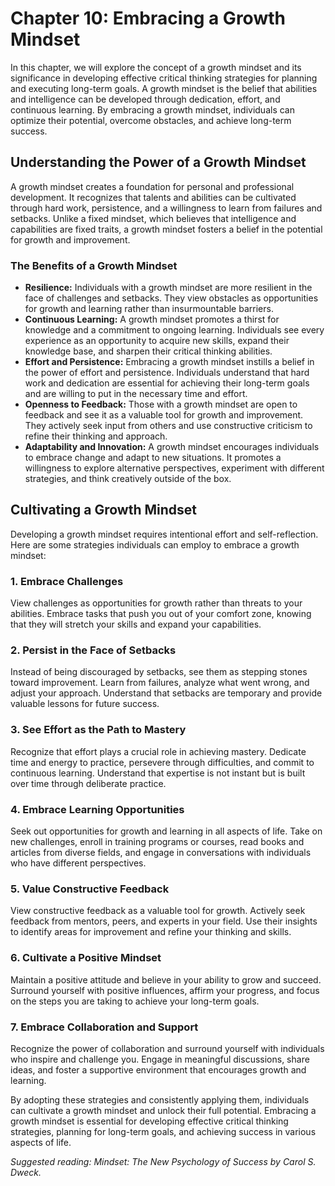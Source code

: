 Chapter 10: Embracing a Growth Mindset
======================================

In this chapter, we will explore the concept of a growth mindset and its significance in developing effective critical thinking strategies for planning and executing long-term goals. A growth mindset is the belief that abilities and intelligence can be developed through dedication, effort, and continuous learning. By embracing a growth mindset, individuals can optimize their potential, overcome obstacles, and achieve long-term success.

Understanding the Power of a Growth Mindset
-------------------------------------------

A growth mindset creates a foundation for personal and professional development. It recognizes that talents and abilities can be cultivated through hard work, persistence, and a willingness to learn from failures and setbacks. Unlike a fixed mindset, which believes that intelligence and capabilities are fixed traits, a growth mindset fosters a belief in the potential for growth and improvement.

### The Benefits of a Growth Mindset

* **Resilience:** Individuals with a growth mindset are more resilient in the face of challenges and setbacks. They view obstacles as opportunities for growth and learning rather than insurmountable barriers.
* **Continuous Learning:** A growth mindset promotes a thirst for knowledge and a commitment to ongoing learning. Individuals see every experience as an opportunity to acquire new skills, expand their knowledge base, and sharpen their critical thinking abilities.
* **Effort and Persistence:** Embracing a growth mindset instills a belief in the power of effort and persistence. Individuals understand that hard work and dedication are essential for achieving their long-term goals and are willing to put in the necessary time and effort.
* **Openness to Feedback:** Those with a growth mindset are open to feedback and see it as a valuable tool for growth and improvement. They actively seek input from others and use constructive criticism to refine their thinking and approach.
* **Adaptability and Innovation:** A growth mindset encourages individuals to embrace change and adapt to new situations. It promotes a willingness to explore alternative perspectives, experiment with different strategies, and think creatively outside of the box.

Cultivating a Growth Mindset
----------------------------

Developing a growth mindset requires intentional effort and self-reflection. Here are some strategies individuals can employ to embrace a growth mindset:

### 1. Embrace Challenges

View challenges as opportunities for growth rather than threats to your abilities. Embrace tasks that push you out of your comfort zone, knowing that they will stretch your skills and expand your capabilities.

### 2. Persist in the Face of Setbacks

Instead of being discouraged by setbacks, see them as stepping stones toward improvement. Learn from failures, analyze what went wrong, and adjust your approach. Understand that setbacks are temporary and provide valuable lessons for future success.

### 3. See Effort as the Path to Mastery

Recognize that effort plays a crucial role in achieving mastery. Dedicate time and energy to practice, persevere through difficulties, and commit to continuous learning. Understand that expertise is not instant but is built over time through deliberate practice.

### 4. Embrace Learning Opportunities

Seek out opportunities for growth and learning in all aspects of life. Take on new challenges, enroll in training programs or courses, read books and articles from diverse fields, and engage in conversations with individuals who have different perspectives.

### 5. Value Constructive Feedback

View constructive feedback as a valuable tool for growth. Actively seek feedback from mentors, peers, and experts in your field. Use their insights to identify areas for improvement and refine your thinking and skills.

### 6. Cultivate a Positive Mindset

Maintain a positive attitude and believe in your ability to grow and succeed. Surround yourself with positive influences, affirm your progress, and focus on the steps you are taking to achieve your long-term goals.

### 7. Embrace Collaboration and Support

Recognize the power of collaboration and surround yourself with individuals who inspire and challenge you. Engage in meaningful discussions, share ideas, and foster a supportive environment that encourages growth and learning.

By adopting these strategies and consistently applying them, individuals can cultivate a growth mindset and unlock their full potential. Embracing a growth mindset is essential for developing effective critical thinking strategies, planning for long-term goals, and achieving success in various aspects of life.

*Suggested reading: Mindset: The New Psychology of Success by Carol S. Dweck.*
